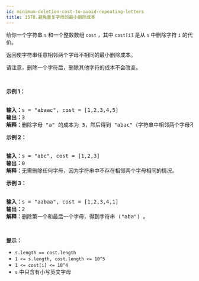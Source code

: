 ```yaml
---
id: minimum-deletion-cost-to-avoid-repeating-letters
title: 1578.避免重复字母的最小删除成本
---
```

给你一个字符串 <code>s</code> 和一个整数数组 <code>cost</code> ，其中 <code>cost[i]</code> 是从 <code>s</code> 中删除字符 <code>i</code> 的代价。

返回使字符串任意相邻两个字母不相同的最小删除成本。

请注意，删除一个字符后，删除其他字符的成本不会改变。

 

**示例 1：**


<pre><br/><strong>输入：</strong>s = &#34;abaac&#34;, cost = [1,2,3,4,5]<br/><strong>输出：</strong>3<br/><strong>解释：</strong>删除字母 &#34;a&#34; 的成本为 3，然后得到 &#34;abac&#34;（字符串中相邻两个字母不相同）。<br/></pre>

**示例 2：**


<pre><br/><strong>输入：</strong>s = &#34;abc&#34;, cost = [1,2,3]<br/><strong>输出：</strong>0<br/><strong>解释：</strong>无需删除任何字母，因为字符串中不存在相邻两个字母相同的情况。<br/></pre>

**示例 3：**


<pre><br/><strong>输入：</strong>s = &#34;aabaa&#34;, cost = [1,2,3,4,1]<br/><strong>输出：</strong>2<br/><strong>解释：</strong>删除第一个和最后一个字母，得到字符串 (&#34;aba&#34;) 。<br/></pre>

 

**提示：**


- <code>s.length == cost.length</code>
- <code>1 &lt;= s.length, cost.length &lt;= 10^5</code>
- <code>1 &lt;= cost[i] &lt;= 10^4</code>
- <code>s</code> 中只含有小写英文字母
